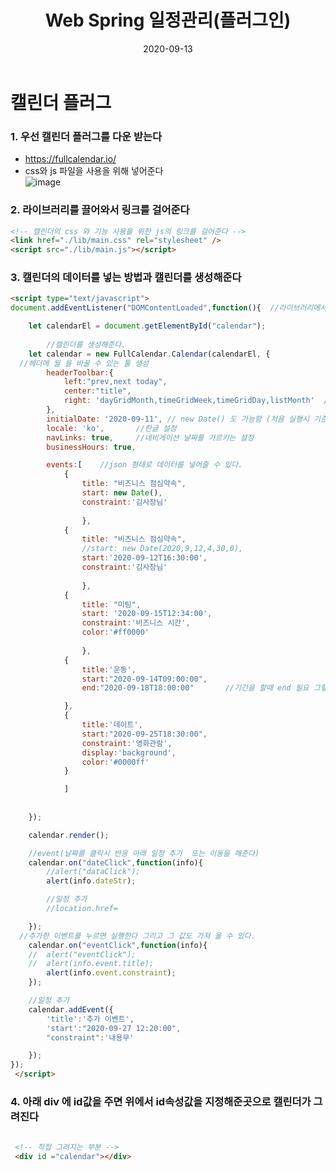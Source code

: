 ﻿---
layout: post
title:  "Web Spring 일정관리(플러그인)"
date:   2020-09-13
categories: [web]
---

# 캘린더 플러그

### 1. 우선 캘린더 플러그를 다운 받는다
- https://fullcalendar.io/
- css와 js 파일을 사용을 위해 넣어준다<br>
![image](https://user-images.githubusercontent.com/65350890/92919882-41742f00-f46c-11ea-8fd7-f35ef8622a1b.png)

### 2. 라이브러리를 끌어와서 링크를 걸어준다
```html
<!-- 캘린더의 css 와 기능 사용을 위한 js의 링크를 걸어준다 -->
<link href="./lib/main.css" rel="stylesheet" />
<script src="./lib/main.js"></script>
```

### 3. 캘린더의 데이터를 넣는 방법과 캘린더를 생성해준다
```html
<script type="text/javascript">
document.addEventListener("DOMContentLoaded",function(){  //라이브러리에서 캘린더를 불러온다

	let calendarEl = document.getElementById("calendar");
	
		//캘린더를 생성해준다. 
	let calendar = new FullCalendar.Calendar(calendarEl, {
  //헤더에 월 을 바꿀 수 있는 툴 생성
		headerToolbar:{
			left:"prev,next today",
			center:"title",
			right: 'dayGridMonth,timeGridWeek,timeGridDay,listMonth'  //월, 주, 일 , 리스트를 볼 수 있는 머튼 생성
		},
		initialDate: '2020-09-11', // new Date() 도 가능함 (처음 실행시 기준이 되는 날짜)
		locale: 'ko',		//한글 설정
		navLinks: true,		//네비게이션 날짜를 가르키는 설정
		businessHours: true,

		events:[	//json 형태로 데이터를 넣어줄 수 있다.
			{
				title: "비즈니스 점심약속",
				start: new Date(),
				constraint:'김사장님'
				
				},
			{
				title: "비즈니스 점심약속",
				//start: new Date(2020,9,12,4,30,0),
				start:'2020-09-12T16:30:00',
				constraint:'김사장님'
				
				},
			{
				title: "미팅",
				start: '2020-09-15T12:34:00',
				constraint:'비즈니스 시간',
				color:'#ff0000'
				
				},
			{
				title:'운동',
				start:"2020-09-14T09:00:00",
				end:"2020-09-18T18:00:00"		//기간을 할때 end 필요 그렇지 않으면 반드시 start 필수

			},
			{
				title:'데이트',
				start:"2020-09-25T18:30:00",
				constraint:'영화관람',
				display:'background',
				color:'#0000ff'
			}

			]
		
		
	});

	calendar.render();

	//event(날짜를 클릭시 반응 아래 일정 추가  또는 이동을 해준다)
	calendar.on("dateClick",function(info){
		//alert("dataClick");
		alert(info.dateStr);

		//일정 추가
		//location.href=

	});
  //추가한 이벤트를 누르면 실행한다 그리고 그 값도 가져 올 수 있다.
	calendar.on("eventClick",function(info){
	//	alert("eventClick");
	//	alert(info.event.title);
		alert(info.event.constraint);
	});

	//일정 추가
	calendar.addEvent({
		'title':'추가 이벤트',
		'start':"2020-09-27 12:20:00",
		"constraint":'내용무'

	});
});
 </script>
```
 
### 4. 아래 div 에 id값을 주면 위에서 id속성값을 지정해준곳으로 캘린더가 그려진다
```html
  
 <!-- 직접 그려지는 부분 -->
 <div id ="calendar"></div>
```
 
